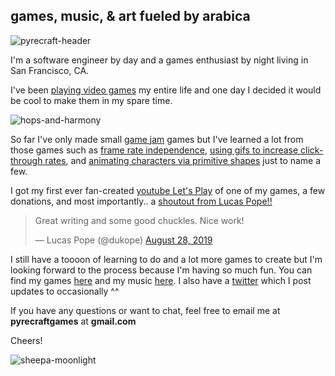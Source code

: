 ## games, music, & art fueled by arabica

![pyrecraft-header](https://pyrecraft.com/images/pyrecraft.png)

I'm a software engineer by day and a games enthusiast by night living in San Francisco, CA.

I've been [playing video games](https://liquipedia.net/starcraft2/Pyre) my entire life and one day I decided it would be cool to make them in my spare time.

![hops-and-harmony](https://img.itch.zone/aW1nLzI3NDI5NzcuZ2lm/original/2B6GRJ.gif)

So far I've only made small [game jam](https://en.wikipedia.org/wiki/Game_jam) games but I've learned a lot from those games such as [frame rate independence](https://pyrecraft.itch.io/retrorunner/devlog/79983/retro-runner-is-now-frame-rate-independent), [using gifs to increase click-through rates](https://pyrecraft.itch.io/mined-mind/devlog/93492/using-gifs-to-increase-conversion-rates), and [animating characters via primitive shapes](https://pyrecraft.itch.io/hops-and-harmony/devlog/112833/cute-animation-with-primitive-shapes) just to name a few.

I got my first ever fan-created [youtube Let's Play](https://www.youtube.com/watch?v=i1XVzD1UGBs) of one of my games, a few donations, and most importantly.. a [shoutout from Lucas Pope!!](https://twitter.com/dukope/status/1166685572003352576)

<blockquote class="twitter-tweet"><p lang="en" dir="ltr">Great writing and some good chuckles. Nice work!</p>&mdash; Lucas Pope (@dukope) <a href="https://twitter.com/dukope/status/1166685572003352576?ref_src=twsrc%5Etfw">August 28, 2019</a></blockquote>

I still have a toooon of learning to do and a lot more games to create but I'm looking forward to the process because I'm having so much fun. You can find my games [here](https://pyrecraft.itch.io/) and my music [here](https://soundcloud.com/pyrecraft). I also have a [twitter](https://twitter.com/pyrecraft) which I post updates to occasionally ^^

If you have any questions or want to chat, feel free to email me at **pyrecraftgames** at **gmail.com**

Cheers!

![sheepa-moonlight](https://img.itch.zone/aW1nLzI3NDMwMzYuZ2lm/original/AnRLx%2B.gif)
